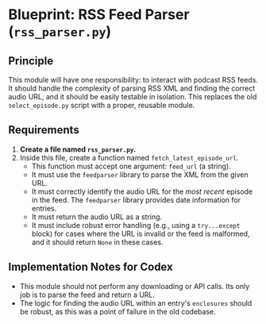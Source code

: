 # Blueprint: RSS Feed Parser (`rss_parser.py`)

## Principle

This module will have one responsibility: to interact with podcast RSS feeds. It should handle the complexity of parsing RSS XML and finding the correct audio URL, and it should be easily testable in isolation. This replaces the old `select_episode.py` script with a proper, reusable module.

## Requirements

1.  **Create a file named `rss_parser.py`.**
2.  Inside this file, create a function named `fetch_latest_episode_url`.
    *   This function must accept one argument: `feed_url` (a string).
    *   It must use the `feedparser` library to parse the XML from the given URL.
    *   It must correctly identify the audio URL for the *most recent* episode in the feed. The `feedparser` library provides date information for entries.
    *   It must return the audio URL as a string.
    *   It must include robust error handling (e.g., using a `try...except` block) for cases where the URL is invalid or the feed is malformed, and it should return `None` in these cases.

## Implementation Notes for Codex

*   This module should not perform any downloading or API calls. Its only job is to parse the feed and return a URL.
*   The logic for finding the audio URL within an entry's `enclosures` should be robust, as this was a point of failure in the old codebase. 